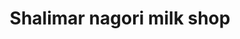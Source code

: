 ---
title: "Shalimar nagori milk shop"
url: /karachi/shalimar-nagori-milk-shop-12-1-nazimabad-no-5-block-5-block-5-a-block-5-nazimabad-karachi-karachi-city-sindh-74600-pakistan/
shop: dairy
---